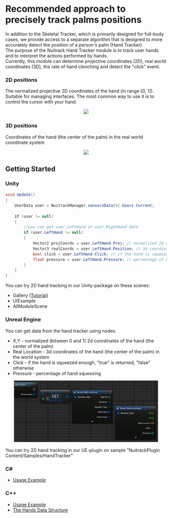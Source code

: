 # Recommended approach to precisely track palms positions

In addition to the Skeletal Tracker, which is primarily designed for full-body cases, we provide access to a separate algorithm that is designed to more accurately detect the position of a person's palm (Hand Tracker).  
The purpose of the Nuitrack Hand Tracker module is to track user hands and to interpret the actions performed by hands.  
Currently, this module can determine projective coordinates (2D), real world coordinates (3D), the rate of hand clenching and detect the "click" event.  

### 2D positions

The normalized projective 2D coordinates of the hand (in range [0, 1]).  
Suitable for managing interfaces. The most common way to use it is to control the cursor with your hand.

<p align="center">
<img width="450" src="img/hand_tracking/Hand2DCursor.gif">
</p>

### 3D positions

Coordinates of the hand (the center of the palm) in the real world coordinate system

<p align="center">
<img width="450" src="img/hand_tracking/Hand3DPoint.gif">
</p>


## Getting Started

### Unity

```cs
void Update()
{
    UserData user = NuitrackManager.sensorsData[0].Users.Current;

    if (user != null)
    {
        //you can get user.LeftHand or user.RightHand data
        if (user.LeftHand != null)
        {
            Vector2 projCoords = user.LeftHand.Proj; // normalized 2d coordinates of the hand (the center of the palm) (X and Y values bitween 0 and 1)
            Vector3 realCoords = user.LeftHand.Position; // 3d coordinates of the hand (the center of the palm) in the world system (in meters)
            bool click = user.LeftHand.Click; // if the hand is squeezed enough, "true" is returned, "false" otherwise
            float pressure = user.LeftHand.Pressure; // percentage of hand squeezing
        }
    }
}
```

You can try 2D hand tracking in our Unity-package on these scenes:

- Gallery ([Tutorial](Unity_Gallery.md))
- UIExample
- AllModuleScene

### Unreal Engine

You can get data from the hand tracker using nodes.

- X,Y - normalized (bitween 0 and 1) 2d coordinates of the hand (the center of the palm)
- Real Location - 3d coordinates of the hand (the center of the palm) in the world system
- Click - if the hand is squeezed enough, "true" is returned, "false" otherwise
- Pressure - percentage of hand squeezing

<p align="center">
<img width="450" src="img/hand_tracking/HandUEBlueprint.PNG">
</p>

You can try 2D hand tracking in our UE-plugin on sample "NuitrackPlugin Content/Samples/HandTracker"

### C#

- [Usage Example](/Examples/nuitrack_csharp_sample/Program.cs)

### C++

- [Usage Example](/Examples/nuitrack_console_sample/src/main.cpp)
- [The Hands Data Structure](/Nuitrack/include/nuitrack/types/Hand.h)
